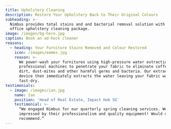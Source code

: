 ```yaml
---
title: Upholstery Cleaning
description: Restore Your Upholstery Back to Their Original Colours
subheading: >-
  Nimbus provides total stains and and bacterial removal solution with our
  office upholstery cleaning package.
image: /images/bg-hero.jpg
caption: Book an ad-hock cleaner
reasons:
  - heading: Your Furniture Stains Removed and Colour Restored
    icon: /images/eames.jpg
    reason: >-
      We power-wash your furnitures using high-pressure water extraction and
      professional machines to penetrate your fabric to eliminate coffee stains,
      dirt, dust-mites and other harmful germs and bacteria. Our extraction
      device then immediately extracts the water leaving your fabric washed and
      fast-dry.
testimonials:
  - image: /images/ian.jpg
    name: Ian
    position: 'Head of Real Estate, Impact Hub SG'
    testimonial: >-
      “We engaged Nimbus for our quarterly spring cleaning services. We were
      impressed by their professionalism and quality equipment! Would definitely
      recommend.”
---
```

